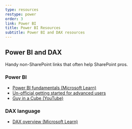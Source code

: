 ```yaml
---
type: resources
restype: power
order: 3
link: Power BI
title: Power BI Resources
subtitle: Power BI and DAX resources
---
```


## Power BI and DAX

Handy non-SharePoint links that often help SharePoint pros.

### Power BI

* [Power BI fundamentals (Microsoft Learn)](https://learn.microsoft.com/power-bi/fundamentals/)
* [Un-official getting started for advanced users](https://www.youtube.com/watch?v=Ncp6ZCz1VoA)
* [Guy in a Cube (YouTube)](https://www.youtube.com/@GuyinaCube)

### DAX language

* [DAX overview (Microsoft Learn)](https://learn.microsoft.com/dax/dax-overview)
